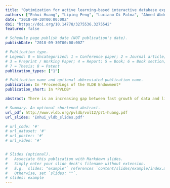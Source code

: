 ```yaml
---
title: "Optimization for active learning-based interactive database exploration"
authors: ["Enhui Huang", "Liping Peng", "Luciano Di Palma", "Ahmed Abdelkafi", "Anna Liu", "Yanlei Diao"]
date: "2018-09-30T00:00:00Z"
doi: "https://doi.org/10.14778/3275536.3275542"
featured: false

# Schedule page publish date (NOT publication's date).
publishDate: "2018-09-30T00:00:00Z"

# Publication type.
# Legend: 0 = Uncategorized; 1 = Conference paper; 2 = Journal article;
# 3 = Preprint / Working Paper; 4 = Report; 5 = Book; 6 = Book section;
# 7 = Thesis; 8 = Patent
publication_types: ["1"]

# Publication name and optional abbreviated publication name.
publication: In *Proceedings of the VLDB Endowment*
publication_short: In *PVLDB*

abstract: There is an increasing gap between fast growth of data and limited human ability to comprehend data. Consequently, there has been a growing demand of data management tools that can bridge this gap and help the user retrieve high-value content from data more effectively. In this work, we aim to build interactive data exploration as a new database service, using an approach called \"explore-by-example\". In particular, we cast the explore-by-example problem in a principled \"active learning\" framework, and  bring the properties of important classes of database queries to  bear on the design of new algorithms and optimizations for active learning-based database exploration.  These new techniques allow the database system to overcome a fundamental limitation of traditional active learning, i.e., the slow convergence problem. Evaluation results using real-world datasets and user interest patterns show that our new system significantly outperforms state-of-the-art active learning techniques and data exploration systems in accuracy while achieving desired efficiency for interactive performance.

# Summary. An optional shortened abstract.
url_pdf: http://www.vldb.org/pvldb/vol12/p71-huang.pdf
url_slides: 'Enhui_vldb_slides.pdf'

# url_code: '#'
# url_dataset: '#'
# url_poster: '#'
# url_video: '#'


# Slides (optional).
#   Associate this publication with Markdown slides.
#   Simply enter your slide deck's filename without extension.
#   E.g. `slides: "example"` references `content/slides/example/index.md`.
#   Otherwise, set `slides: ""`.
# slides: example
---
```


<!--{{% alert note %}}
Click the *Cite* button above to demo the feature to enable visitors to import publication metadata into their reference management software.
{{% /alert %}}-->

<!--{{% alert note %}}
Click the *Slides* button above to demo Academic's Markdown slides feature.
{{% /alert %}}
-->
<!--Supplementary notes can be added here, including [code and math](https://sourcethemes.com/academic/docs/writing-markdown-latex/).-->

